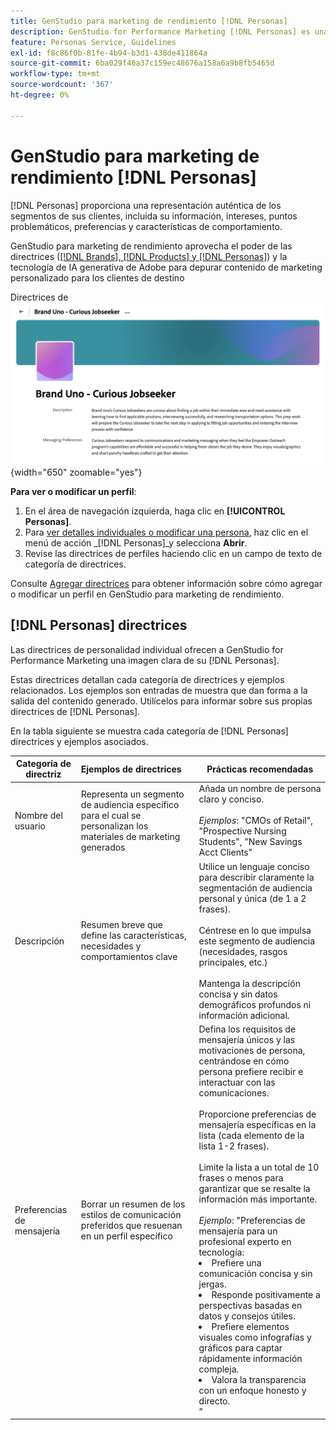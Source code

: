 ```yaml
---
title: GenStudio para marketing de rendimiento [!DNL Personas]
description: GenStudio for Performance Marketing [!DNL Personas] es una verdadera representación de los segmentos de sus clientes, que capturan sus intereses, puntos problemáticos, preferencias y características de comportamiento.
feature: Personas Service, Guidelines
exl-id: f8c86f0b-81fe-4b94-b3d1-438de411864a
source-git-commit: 6ba029f46a37c159ec48676a158a6a9b8fb5465d
workflow-type: tm+mt
source-wordcount: '367'
ht-degree: 0%

---
```


# GenStudio para marketing de rendimiento [!DNL Personas]

[!DNL Personas] proporciona una representación auténtica de los segmentos de sus clientes, incluida su información, intereses, puntos problemáticos, preferencias y características de comportamiento.

GenStudio para marketing de rendimiento aprovecha el poder de las directrices ([[!DNL Brands], [!DNL Products] y [!DNL Personas]](overview.md)) y la tecnología de IA generativa de Adobe para depurar contenido de marketing personalizado para los clientes de destino&#x200B;

Directrices de ![[!DNL Personas] en GenStudio para marketing de rendimiento](/help/assets/personas-guidelines.png){width="650" zoomable="yes"}

**Para ver o modificar un perfil**:

1. En el área de navegación izquierda, haga clic en **[!UICONTROL Personas]**.
1. Para [ver detalles individuales o modificar una persona](add-guidelines.md#manage-personas), haz clic en el menú de acción _[!DNL Personas]_y selecciona **Abrir**.
1. Revise las directrices de perfiles haciendo clic en un campo de texto de categoría de directrices.

Consulte [Agregar directrices](add-guidelines.md) para obtener información sobre cómo agregar o modificar un perfil en GenStudio para marketing de rendimiento.

## [!DNL Personas] directrices

Las directrices de personalidad individual ofrecen a GenStudio for Performance Marketing una imagen clara de su [!DNL Personas].

Estas directrices detallan cada categoría de directrices y ejemplos relacionados. Los ejemplos son entradas de muestra que dan forma a la salida del contenido generado. Utilícelos para informar sobre sus propias directrices de [!DNL Personas].

En la tabla siguiente se muestra cada categoría de [!DNL Personas] directrices y ejemplos asociados.

| Categoría de directriz | Ejemplos de directrices | Prácticas recomendadas |
| ------------------| :---------- |-------------|
| Nombre del usuario | Representa un segmento de audiencia específico para el cual se personalizan los materiales de marketing generados | Añada un nombre de persona claro y conciso.<br><br>_Ejemplos_: &quot;CMOs of Retail&quot;, &quot;Prospective Nursing Students&quot;, &quot;New Savings Acct Clients&quot; |
| Descripción | Resumen breve que define las características, necesidades y comportamientos clave | Utilice un lenguaje conciso para describir claramente la segmentación de audiencia personal y única (de 1 a 2 frases).<br><br>Céntrese en lo que impulsa este segmento de audiencia (necesidades, rasgos principales, etc.)<br><br>Mantenga la descripción concisa y sin datos demográficos profundos ni información adicional. |
| Preferencias de mensajería | Borrar un resumen de los estilos de comunicación preferidos que resuenan en un perfil específico | Defina los requisitos de mensajería únicos y las motivaciones de persona, centrándose en cómo persona prefiere recibir e interactuar con las comunicaciones.<br><br>Proporcione preferencias de mensajería específicas en la lista (cada elemento de la lista 1-2 frases).<br><br>Limite la lista a un total de 10 frases o menos para garantizar que se resalte la información más importante.<br><br>_Ejemplo_: &quot;Preferencias de mensajería para un profesional experto en tecnología:<li>Prefiere una comunicación concisa y sin jergas.</li><li>Responde positivamente a perspectivas basadas en datos y consejos útiles.</li><li>Prefiere elementos visuales como infografías y gráficos para captar rápidamente información compleja.</li><li>Valora la transparencia con un enfoque honesto y directo.</li>” |
